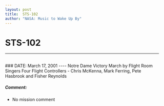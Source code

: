 ```yaml
---
layout: post
title:  STS-102
author: "NASA: Music to Wake Up By"
---
```


# STS-102
----
<br/>
### DATE: March 17, 2001
----
Notre Dame Victory March by Flight Room Singers Four Flight Controllers - Chris McKenna, Mark Ferring, Pete Hasbrook and Fisher Reynolds

##### Comment:
* No mission comment
